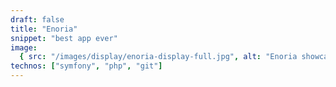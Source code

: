 ```yaml
---
draft: false
title: "Enoria"
snippet: "best app ever"
image:
  { src: "/images/display/enoria-display-full.jpg", alt: "Enoria showcase" }
technos: ["symfony", "php", "git"]
---
```

